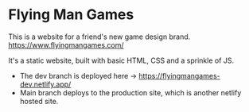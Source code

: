 # Flying Man Games

This is a website for a friend's new game design brand.
https://www.flyingmangames.com/


It's a static website, built with basic HTML, CSS and a sprinkle of JS.

* The dev branch is deployed here -> https://flyingmangames-dev.netlify.app/
* Main branch deploys to the production site, which is another netlify hosted site.

